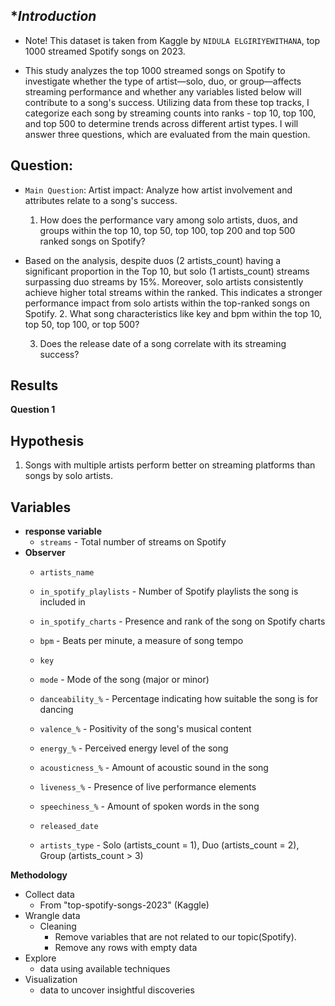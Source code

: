 **Introduction*
-

- Note! This dataset is taken from Kaggle by `NIDULA ELGIRIYEWITHANA`, top 1000 streamed Spotify songs on 2023. 

- This study analyzes the top 1000 streamed songs on Spotify to investigate whether the type of artist—solo, duo, or group—affects streaming performance and whether any variables listed below will contribute to a song's success. Utilizing data from these top tracks, I categorize each song by streaming counts into ranks - top 10, top 100, and top 500 to determine trends across different artist types. I will answer three questions, which are evaluated from the main question.


**Question:**
-
- `Main Question`: Artist impact: Analyze how artist involvement and attributes relate to a song's success.

    1. How does the performance vary among solo artists, duos, and groups within the top 10, top 50, top 100, top 200 and top 500 ranked songs on Spotify?
- Based on the analysis, despite duos (2 artists_count) having a significant proportion in the Top 10, but solo (1 artists_count) streams surpassing duo streams by 15%. Moreover, solo artists consistently achieve higher total streams within the ranked. This indicates a stronger performance impact from solo artists within the top-ranked songs on Spotify.
  2. What song characteristics like key and bpm within the top 10, top 50, top 100, or top 500?
  
  3. Does the release date of a song correlate with its streaming success?

**Results**
-
**Question 1**

**Hypothesis**
-
1. Songs with multiple artists perform better on streaming platforms than songs by solo artists.



**Variables**
-
 - **response variable**
      - `streams` - Total number of streams on Spotify
 - **Observer**
      - `artists_name`
      - `in_spotify_playlists` - Number of Spotify playlists the song is included in

      - `in_spotify_charts` - Presence and rank of the song on Spotify charts

      - `bpm` - Beats per minute, a measure of song tempo

      - `key`

      - `mode` - Mode of the song (major or minor)

      - `danceability_%` - Percentage indicating how suitable the song is for dancing

      - `valence_%` - Positivity of the song's musical content

      - `energy_%` - Perceived energy level of the song

      - `acousticness_%` - Amount of acoustic sound in the song

      - `liveness_%` - Presence of live performance elements

      - `speechiness_%` - Amount of spoken words in the song

      - `released_date`
      
      - `artists_type` - Solo (artists_count = 1), Duo (artists_count = 2), Group (artists_count > 3)

**Methodology**
 - Collect data 
    - From "top-spotify-songs-2023" (Kaggle)
 - Wrangle data 
    - Cleaning
         - Remove variables that are not related to our topic(Spotify).
         - Remove any rows with empty data
 - Explore 
    - data using available techniques
 - Visualization
    - data to uncover insightful discoveries

